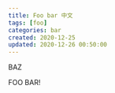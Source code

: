 ```yaml
---
title: Foo bar 中文
tags: [foo]
categories: bar
created: 2020-12-25
updated: 2020-12-26 00:50:00
---
```


BAZ

FOO BAR!
